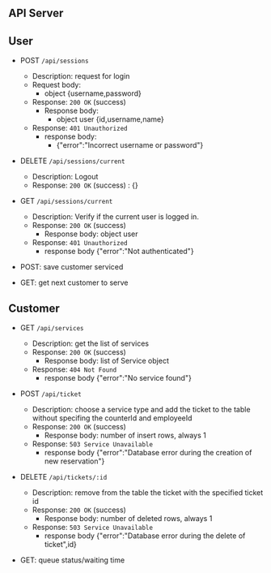 ## API Server

## User
- POST `/api/sessions`
  - Description: request for login
  - Request body:
    - object {username,password}
  - Response: `200 OK` (success)
    - Response body:
      - object user {id,username,name}
  - Response: `401 Unauthorized`
    - response body:
      - {"error":"Incorrect username or password"}

- DELETE `/api/sessions/current`
  - Description: Logout
  - Response: `200 OK` (success) : {}

- GET `/api/sessions/current`
  - Description: Verify if the current user is logged in.
  - Response: `200 OK` (success)
    - Response body: object user
  - Response: `401 Unauthorized`
    - response body {"error":"Not authenticated"}

- POST: save customer serviced
- GET: get next customer to serve

## Customer
- GET `/api/services`
  - Description: get the list of services
  - Response: `200 OK` (success)
    - Response body: list of Service object 
  - Response: `404 Not Found`
    - response body {"error":"No service found"}

- POST `/api/ticket`
  - Description: choose a service type and add the ticket to the table without specifing the counterId and employeeId
  - Response: `200 OK` (success)
    - Response body: number of insert rows, always 1
  - Response: `503 Service Unavailable`
    - response body {"error":"Database error during the creation of new reservation"}

- DELETE `/api/tickets/:id`
  - Description: remove from the table the ticket with the specified ticket id
  - Response: `200 OK` (success)
    - Response body: number of deleted rows, always 1
  - Response: `503 Service Unavailable`
     - response body {"error":"Database error during the delete of ticket",id}


- GET: queue status/waiting time 